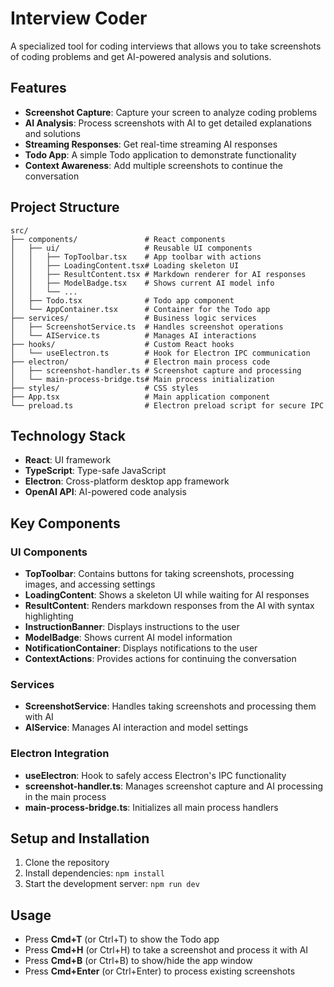 # Interview Coder

A specialized tool for coding interviews that allows you to take screenshots of coding problems and get AI-powered analysis and solutions.

## Features

- **Screenshot Capture**: Capture your screen to analyze coding problems
- **AI Analysis**: Process screenshots with AI to get detailed explanations and solutions
- **Streaming Responses**: Get real-time streaming AI responses
- **Todo App**: A simple Todo application to demonstrate functionality
- **Context Awareness**: Add multiple screenshots to continue the conversation

## Project Structure

```
src/
├── components/               # React components
│   ├── ui/                   # Reusable UI components
│   │   ├── TopToolbar.tsx    # App toolbar with actions
│   │   ├── LoadingContent.tsx# Loading skeleton UI
│   │   ├── ResultContent.tsx # Markdown renderer for AI responses
│   │   ├── ModelBadge.tsx    # Shows current AI model info
│   │   └── ...
│   ├── Todo.tsx              # Todo app component
│   └── AppContainer.tsx      # Container for the Todo app
├── services/                 # Business logic services
│   ├── ScreenshotService.ts  # Handles screenshot operations
│   └── AIService.ts          # Manages AI interactions
├── hooks/                    # Custom React hooks
│   └── useElectron.ts        # Hook for Electron IPC communication
├── electron/                 # Electron main process code
│   ├── screenshot-handler.ts # Screenshot capture and processing
│   └── main-process-bridge.ts# Main process initialization
├── styles/                   # CSS styles
├── App.tsx                   # Main application component
└── preload.ts                # Electron preload script for secure IPC
```

## Technology Stack

- **React**: UI framework
- **TypeScript**: Type-safe JavaScript
- **Electron**: Cross-platform desktop app framework
- **OpenAI API**: AI-powered code analysis

## Key Components

### UI Components

- **TopToolbar**: Contains buttons for taking screenshots, processing images, and accessing settings
- **LoadingContent**: Shows a skeleton UI while waiting for AI responses
- **ResultContent**: Renders markdown responses from the AI with syntax highlighting
- **InstructionBanner**: Displays instructions to the user
- **ModelBadge**: Shows current AI model information
- **NotificationContainer**: Displays notifications to the user
- **ContextActions**: Provides actions for continuing the conversation

### Services

- **ScreenshotService**: Handles taking screenshots and processing them with AI
- **AIService**: Manages AI interaction and model settings

### Electron Integration

- **useElectron**: Hook to safely access Electron's IPC functionality
- **screenshot-handler.ts**: Manages screenshot capture and AI processing in the main process
- **main-process-bridge.ts**: Initializes all main process handlers

## Setup and Installation

1. Clone the repository
2. Install dependencies: `npm install`
3. Start the development server: `npm run dev`

## Usage

- Press **Cmd+T** (or Ctrl+T) to show the Todo app
- Press **Cmd+H** (or Ctrl+H) to take a screenshot and process it with AI
- Press **Cmd+B** (or Ctrl+B) to show/hide the app window
- Press **Cmd+Enter** (or Ctrl+Enter) to process existing screenshots
